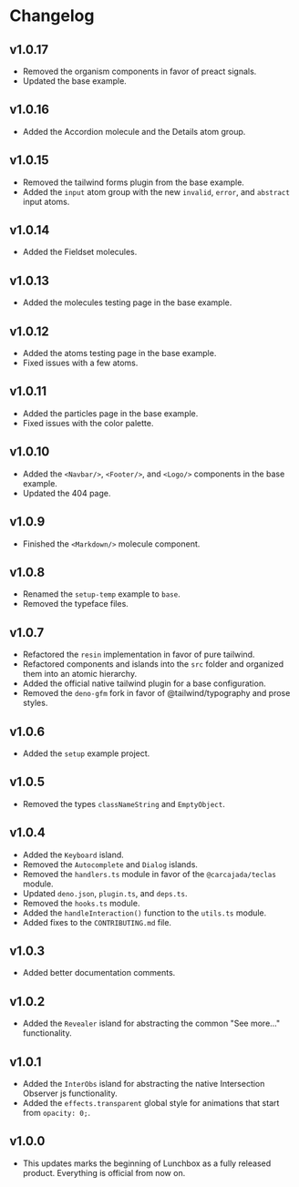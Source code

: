 # Changelog

## v1.0.17

- Removed the organism components in favor of preact signals.
- Updated the base example.

## v1.0.16

- Added the Accordion molecule and the Details atom group.

## v1.0.15

- Removed the tailwind forms plugin from the base example.
- Added the `input` atom group with the new `invalid`, `error`, and `abstract` input atoms.

## v1.0.14

- Added the Fieldset molecules.

## v1.0.13

- Added the molecules testing page in the base example.

## v1.0.12

- Added the atoms testing page in the base example.
- Fixed issues with a few atoms.

## v1.0.11

- Added the particles page in the base example.
- Fixed issues with the color palette.

## v1.0.10

- Added the `<Navbar/>`, `<Footer/>`, and `<Logo/>` components in the base example.
- Updated the 404 page.

## v1.0.9

- Finished the `<Markdown/>` molecule component.

## v1.0.8

- Renamed the `setup-temp` example to `base`.
- Removed the typeface files.

## v1.0.7

- Refactored the `resin` implementation in favor of pure tailwind.
- Refactored components and islands into the `src` folder and organized them into an atomic hierarchy.
- Added the official native tailwind plugin for a base configuration.
- Removed the `deno-gfm` fork in favor of @tailwind/typography and prose styles.

## v1.0.6

- Added the `setup` example project.

## v1.0.5

- Removed the types `classNameString` and `EmptyObject`.

## v1.0.4

- Added the `Keyboard` island.
- Removed the `Autocomplete` and `Dialog` islands.
- Removed the `handlers.ts` module in favor of the `@carcajada/teclas` module.
- Updated `deno.json`, `plugin.ts`, and `deps.ts`.
- Removed the `hooks.ts` module.
- Added the `handleInteraction()` function to the `utils.ts` module.
- Added fixes to the `CONTRIBUTING.md` file.

## v1.0.3

- Added better documentation comments.

## v1.0.2

- Added the `Revealer` island for abstracting the common "See more..." functionality.

## v1.0.1

- Added the `InterObs` island for abstracting the native Intersection Observer
  js functionality.
- Added the `effects.transparent` global style for animations that start from
  `opacity: 0;`.

## v1.0.0

- This updates marks the beginning of Lunchbox as a fully released product.
  Everything is official from now on.
